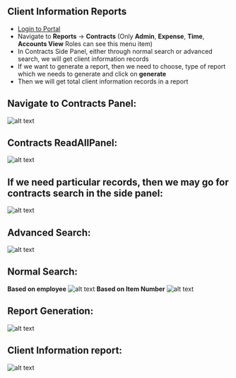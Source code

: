 Client Information Reports
----
- [Login to Portal](../../office/forgot-password.html "Login")
- Navigate to **Reports** -> **Contracts** (Only **Admin**, **Expense**, **Time**, **Accounts View** Roles can see this menu item)
- In Contracts Side Panel, either through normal search or advanced search, we will get client information records
- If we want to generate a report, then we need to choose, type of report which we needs to generate and click on **generate**
- Then we will get total client information records in a report

Navigate to Contracts Panel:
----
![alt text](../images/contracts-panel.png "Client Information")

Contracts ReadAllPanel:
----
![alt text](../images/contracts-readall-panel.png "Client Info Reports")

If we need particular records, then we may go for contracts search in the side panel:
----
![alt text](../images/contracts-side-panel.png "Client Info Reports")

Advanced Search:
----
![alt text](../images/contracts-search1.png "Client Info Reports")

Normal Search:
----
**Based on employee**
![alt text](../images/regular-search1.png "Client Info Reports")
**Based on Item Number**
![alt text](../images/regular-search2.png "Client Info Reports")

Report Generation:
----
![alt text](../images/pdf-report-click.png "Client Info Reports")

Client Information report:
----
![alt text](../images/pdf-report.png "Client Info Reports")





